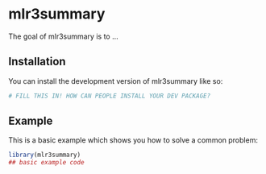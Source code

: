
# mlr3summary

<!-- badges: start -->
<!-- badges: end -->

The goal of mlr3summary is to ...

## Installation

You can install the development version of mlr3summary like so:

``` r
# FILL THIS IN! HOW CAN PEOPLE INSTALL YOUR DEV PACKAGE?
```

## Example

This is a basic example which shows you how to solve a common problem:

``` r
library(mlr3summary)
## basic example code
```

